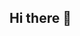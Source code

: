 ## Hi there 👋

<!--

- <a href="https://www.ucas.ac.cn/"><img src="https://github.com/user-attachments/assets/f5892e59-60b1-4993-a90f-a0a903d3d849" width="25" /></a><a href="http://www.ia.cas.cn/"><img src="https://github.com/user-attachments/assets/37f893f7-daa7-4877-8f2a-a73d5cd1dd42" width="25" /></a> I have been admitted as a 2025 master's student at the Institute of Automation, Chinese Academy of Sciences.
- <a href="https://www.csu.edu.cn/"><img src="https://github.com/user-attachments/assets/52c7ce46-a6a8-4a72-af94-55c248c1620b" width="25" /></a> I am currently a 2021 undergraduate student at the School of Computer Science, Central South University.
- 🔭 My current research interests include ``` LLM/MLLM ```, etc.
- 📫 How to reach me: ``` zengfanshuo2025@ia.ac.cn ```

![Fanshuo Zeng's github stats](https://github-readme-stats-anuraghazra1.vercel.app/api?username=FanshuoZeng&show_icons=true&theme=cobalt)

-->

<!--
**FanshuoZeng/FanshuoZeng** is a ✨ _special_ ✨ repository because its `README.md` (this file) appears on your GitHub profile.

Here are some ideas to get you started:

- 🔭 I’m currently working on ...
- 🌱 I’m currently learning ...
- 👯 I’m looking to collaborate on ...
- 🤔 I’m looking for help with ...
- 💬 Ask me about ...
- 📫 How to reach me: ...
- 😄 Pronouns: ...
- ⚡ Fun fact: ...
-->
